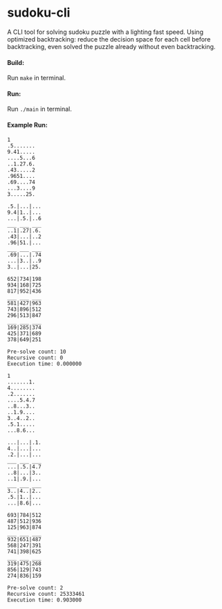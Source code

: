 # sudoku-cli
A CLI tool for solving sudoku puzzle with a lighting fast speed.
Using optimized backtracking: reduce the decision space for each cell before backtracking, even solved the puzzle already without even backtracking.

#### Build:
Run `make` in terminal.

#### Run:
Run `./main` in terminal.

#### Example Run:
```
1
.5.......
9.41.....
....5...6
..1.27.6.
.43.....2
.9651....
.69....74
...3....9
3.....25.

.5.|...|...
9.4|1..|...
...|.5.|..6
___ ___ ___
..1|.27|.6.
.43|...|..2
.96|51.|...
___ ___ ___
.69|...|.74
...|3..|..9
3..|...|25.

652|734|198
934|168|725
817|952|436
___ ___ ___
581|427|963
743|896|512
296|513|847
___ ___ ___
169|285|374
425|371|689
378|649|251

Pre-solve count: 10
Recursive count: 0
Execution time: 0.000000
```

```
1
.......1.
4........
.2.......
....5.4.7
..8...3..
..1.9....
3..4..2..
.5.1.....
...8.6...

...|...|.1.
4..|...|...
.2.|...|...
___ ___ ___
...|.5.|4.7
..8|...|3..
..1|.9.|...
___ ___ ___
3..|4..|2..
.5.|1..|...
...|8.6|...

693|784|512
487|512|936
125|963|874
___ ___ ___
932|651|487
568|247|391
741|398|625
___ ___ ___
319|475|268
856|129|743
274|836|159

Pre-solve count: 2
Recursive count: 25333461
Execution time: 0.903000
```
